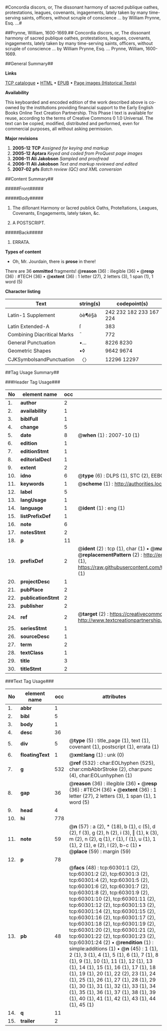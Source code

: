 #Concordia discors, or, The dissonant harmony of sacred publique oathes, protestations, leagues, covenants, ingagements, lately taken by many time-serving saints, officers, without scruple of conscience ... by William Prynne, Esq. ...#

##Prynne, William, 1600-1669.##
Concordia discors, or, The dissonant harmony of sacred publique oathes, protestations, leagues, covenants, ingagements, lately taken by many time-serving saints, officers, without scruple of conscience ... by William Prynne, Esq. ...
Prynne, William, 1600-1669.

##General Summary##

**Links**

[TCP catalogue](http://www.ota.ox.ac.uk/tcp/)  • 
[HTML](http://tei.it.ox.ac.uk/tcp/Texts-HTML/free/A70/A70864.html)  • 
[EPUB](http://tei.it.ox.ac.uk/tcp/Texts-EPUB/free/A70/A70864.epub) • 
[Page images (Historical Texts)](https://data.historicaltexts.jisc.ac.uk/view?pubId=eebo-12363097e&pageId=eebo-12363097e-60301-1)

**Availability**

This keyboarded and encoded edition of the
	       work described above is co-owned by the institutions
	       providing financial support to the Early English Books
	       Online Text Creation Partnership. This Phase I text is
	       available for reuse, according to the terms of Creative
	       Commons 0 1.0 Universal. The text can be copied,
	       modified, distributed and performed, even for
	       commercial purposes, all without asking permission.

**Major revisions**

1. __2005-12__ __TCP__ *Assigned for keying and markup*
1. __2005-12__ __Aptara__ *Keyed and coded from ProQuest page images*
1. __2006-11__ __Ali Jakobson__ *Sampled and proofread*
1. __2006-11__ __Ali Jakobson__ *Text and markup reviewed and edited*
1. __2007-02__ __pfs__ *Batch review (QC) and XML conversion*

##Content Summary##

#####Front#####

#####Body#####

1. The diſſonant Harmony or ſacred publick Oaths,
Proteſtations, Leagues, Covenants, Engagements,
lately taken, &c.

1. A POSTSCRIPT.

#####Back#####

1. ERRATA.

**Types of content**

  * Oh, Mr. Jourdain, there is **prose** in there!

There are 36 **ommitted** fragments! 
 @__reason__ (36) : illegible (36)  •  @__resp__ (36) : #TECH (36)  •  @__extent__ (36) : 1 letter (27), 2 letters (3), 1 span (1), 1 word (5)

**Character listing**


|Text|string(s)|codepoint(s)|
|---|---|---|
|Latin-1 Supplement|òè¶é§à|242 232 182 233 167 224|
|Latin Extended-A|ſ|383|
|Combining             Diacritical Marks|̄|772|
|General Punctuation|•…|8226 8230|
|Geometric Shapes|▪◊|9642 9674|
|CJKSymbolsandPunctuation|〈〉|12296 12297|

##Tag Usage Summary##

###Header Tag Usage###

|No|element name|occ|attributes|
|---|---|---|---|
|1.|__author__|2||
|2.|__availability__|1||
|3.|__biblFull__|1||
|4.|__change__|5||
|5.|__date__|8| @__when__ (1) : 2007-10 (1)|
|6.|__edition__|1||
|7.|__editionStmt__|1||
|8.|__editorialDecl__|1||
|9.|__extent__|2||
|10.|__idno__|6| @__type__ (6) : DLPS (1), STC (2), EEBO-CITATION (1), OCLC (1), VID (1)|
|11.|__keywords__|1| @__scheme__ (1) : http://authorities.loc.gov/ (1)|
|12.|__label__|5||
|13.|__langUsage__|1||
|14.|__language__|1| @__ident__ (1) : eng (1)|
|15.|__listPrefixDef__|1||
|16.|__note__|6||
|17.|__notesStmt__|2||
|18.|__p__|11||
|19.|__prefixDef__|2| @__ident__ (2) : tcp (1), char (1)  •  @__matchPattern__ (2) : ([0-9\-]+):([0-9IVX]+) (1), (.+) (1)  •  @__replacementPattern__ (2) : http://eebo.chadwyck.com/downloadtiff?vid=$1&page=$2 (1), https://raw.githubusercontent.com/textcreationpartnership/Texts/master/tcpchars.xml#$1 (1)|
|20.|__projectDesc__|1||
|21.|__pubPlace__|2||
|22.|__publicationStmt__|2||
|23.|__publisher__|2||
|24.|__ref__|2| @__target__ (2) : https://creativecommons.org/publicdomain/zero/1.0/ (1), http://www.textcreationpartnership.org/docs/. (1)|
|25.|__seriesStmt__|1||
|26.|__sourceDesc__|1||
|27.|__term__|2||
|28.|__textClass__|1||
|29.|__title__|3||
|30.|__titleStmt__|2||


###Text Tag Usage###

|No|element name|occ|attributes|
|---|---|---|---|
|1.|__abbr__|1||
|2.|__bibl__|5||
|3.|__body__|1||
|4.|__desc__|36||
|5.|__div__|5| @__type__ (5) : title_page (1), text (1), covenant (1), postscript (1), errata (1)|
|6.|__floatingText__|1| @__xml:lang__ (1) : unk (0)|
|7.|__g__|532| @__ref__ (532) : char:EOLhyphen (525), char:cmbAbbrStroke (2), char:punc (4), char:EOLunhyphen (1)|
|8.|__gap__|36| @__reason__ (36) : illegible (36)  •  @__resp__ (36) : #TECH (36)  •  @__extent__ (36) : 1 letter (27), 2 letters (3), 1 span (1), 1 word (5)|
|9.|__head__|4||
|10.|__hi__|778||
|11.|__note__|59| @__n__ (57) : a (2), * (18), b (1), c (5), d (2), f (3), g (2), h (2), i (3), ‖ (1), k (3), m (2), n (2), q (1), r (1), ſ (1), u (1), 1 (1), 2 (1), e (2), l (2), b-c (1)  •  @__place__ (59) : margin (59)|
|12.|__p__|78||
|13.|__pb__|48| @__facs__ (48) : tcp:60301:1 (2), tcp:60301:2 (2), tcp:60301:3 (2), tcp:60301:4 (2), tcp:60301:5 (2), tcp:60301:6 (2), tcp:60301:7 (2), tcp:60301:8 (2), tcp:60301:9 (2), tcp:60301:10 (2), tcp:60301:11 (2), tcp:60301:12 (2), tcp:60301:13 (2), tcp:60301:14 (2), tcp:60301:15 (2), tcp:60301:16 (2), tcp:60301:17 (2), tcp:60301:18 (2), tcp:60301:19 (2), tcp:60301:20 (2), tcp:60301:21 (2), tcp:60301:22 (2), tcp:60301:23 (2), tcp:60301:24 (2)  •  @__rendition__ (1) : simple:additions (1)  •  @__n__ (45) : 1 (1), 2 (1), 3 (1), 4 (1), 5 (1), 6 (1), 7 (1), 8 (1), 9 (1), 10 (1), 11 (1), 12 (1), 13 (1), 14 (1), 15 (1), 16 (1), 17 (1), 18 (1), 19 (1), 20 (1), 22 (2), 23 (1), 24 (1), 25 (1), 26 (1), 27 (1), 28 (1), 29 (1), 30 (1), 31 (1), 32 (1), 33 (1), 34 (1), 35 (1), 36 (1), 37 (1), 38 (1), 39 (1), 40 (1), 41 (1), 42 (1), 43 (1), 44 (1), 45 (1)|
|14.|__q__|11||
|15.|__trailer__|2||
